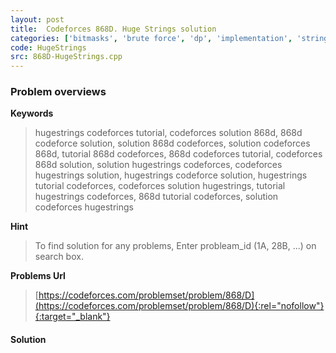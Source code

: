 ```yaml
---
layout: post
title:  Codeforces 868D. Huge Strings solution
categories: ['bitmasks', 'brute force', 'dp', 'implementation', 'strings']
code: HugeStrings
src: 868D-HugeStrings.cpp
---
```

### **Problem overviews**

**Keywords**
> hugestrings codeforces tutorial, codeforces solution 868d, 868d codeforce solution, solution 868d codeforces, solution codeforces 868d, tutorial 868d codeforces, 868d codeforces tutorial, codeforces 868d solution, solution hugestrings codeforces, codeforces hugestrings solution, hugestrings codeforce solution, hugestrings tutorial codeforces, codeforces solution hugestrings, tutorial hugestrings codeforces, 868d tutorial codeforces, solution codeforces hugestrings

**Hint**
> To find solution for any problems, Enter probleam_id (1A, 28B, ...) on search box. 

**Problems Url**
> [https://codeforces.com/problemset/problem/868/D](https://codeforces.com/problemset/problem/868/D){:rel="nofollow"}{:target="_blank"}

#### **Solution**



